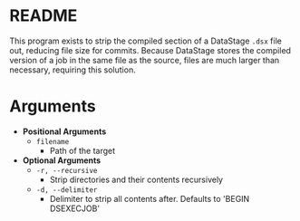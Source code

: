 # README
This program exists to strip the compiled section of a DataStage `.dsx` file out, reducing file size for commits. Because DataStage stores the compiled version of a job in the same file as the source, files are much larger than necessary, requiring this solution.

# Arguments
* **Positional Arguments**
    * `filename`
        * Path of the target
* **Optional Arguments**
    * `-r, --recursive`
        * Strip directories and their contents recursively
    * `-d, --delimiter`
        * Delimiter to strip all contents after. Defaults to 'BEGIN DSEXECJOB'